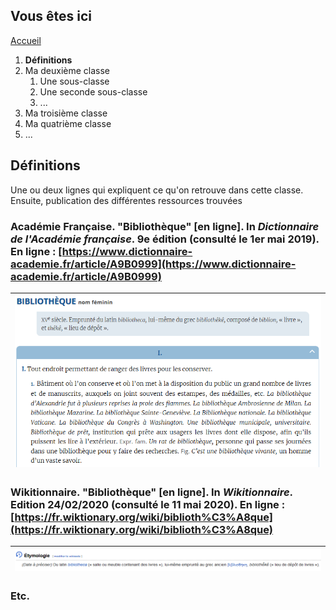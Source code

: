 ## Vous êtes ici

[Accueil](index.md)
1. **Définitions**
2. Ma deuxième classe
      1. Une sous-classe
      2. Une seconde sous-classe
      3. ...
3. Ma troisième classe
4. Ma quatrième classe
5. ...

## Définitions

Une ou deux lignes qui expliquent ce qu'on retrouve dans cette classe. Ensuite, publication des différentes ressources trouvées

### Académie Française. "Bibliothèque" [en ligne]. In *Dictionnaire de l'Académie française*. 9e édition (consulté le 1er mai 2019). En ligne : [https://www.dictionnaire-academie.fr/article/A9B0999](https://www.dictionnaire-academie.fr/article/A9B0999)
| ![Définition de l'académie](images/academie.png) |
| ------------------------------------------------ |

### Wikitionnaire. "Bibliothèque" [en ligne]. In *Wikitionnaire*. Edition 24/02/2020 (consulté le 11 mai 2020). En ligne : [https://fr.wiktionary.org/wiki/biblioth%C3%A8que](https://fr.wiktionary.org/wiki/biblioth%C3%A8que)
| ![Définition de Wikitionnaire](images/wiktionnaire.png) |
| ------------------------------------------------------ |


### Etc.

